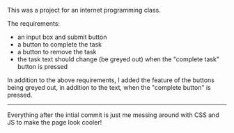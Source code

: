 This was a project for an internet programming class.

The requirements:
- an input box and submit button
- a button to complete the task
- a button to remove the task
- the task text should change (be greyed out) when the "complete task" button is pressed

In addition to the above requirements, I added the feature of the buttons being greyed out, in addition to the text, when the "complete button" is pressed.

<hr>

Everything after the intial commit is just me messing around with CSS and JS to make the page look cooler!
